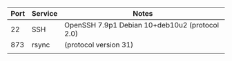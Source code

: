 | Port | Service | Notes                                          |
| ---- | ------- | ---------------------------------------------- |
| 22   | SSH     | OpenSSH 7.9p1 Debian 10+deb10u2 (protocol 2.0) |
| 873  | rsync   | (protocol version 31)                          |
|      |         |                                                |
